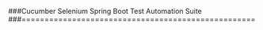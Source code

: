 ###Cucumber Selenium Spring Boot Test Automation Suite
###===================================================